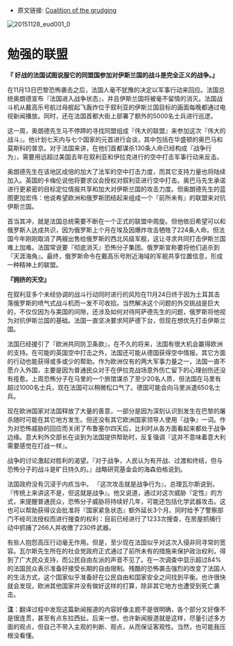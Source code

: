- 原文链接: [Coalition of the grudging](http://www.economist.com/news/europe/21679250-bellicose-france-tries-persuade-its-allies-fight-against-islamic-state-fully?fsrc=scn/tw/te/bl/ed/coalitionofthegrudging)

![20151128_eud001_0](https://cloud.githubusercontent.com/assets/2840435/11457289/bacccfdc-96df-11e5-9523-f0d9c230461e.jpg)


# 勉强的联盟

**『 好战的法国试图说服它的同盟国参加对伊斯兰国的战斗是完全正义的战争。』**

在11月13日巴黎恐怖袭击之后，法国人毫不犹豫的决定以军事行动来回应。法国总统奥朗德宣布『法国进入战争状态』，并且伊斯兰国将被毫不留情的消灭。法国战斗机从戴高乐号航过母舰起飞轰炸位于叙利亚的伊斯兰国目标的画面每晚都通过电视新闻播放。同时，还在法国首都大街上部署了额外的5000名士兵进行巡逻。

这一周，奥朗德先生马不停蹄的寻找同盟组成『伟大的联盟』来参加这次『伟大的战斗』。他计划七天内与七个国家的元首进行会谈，其中包括在华盛顿的奥巴马和莫斯科的普京。对于法国来讲，在他们首都谋杀130条人命已经构成『战争行为』，需要用远超过美国去年在叙利亚和伊拉克进行的空中打击军事行动来反击。

奥朗德先生在该地区成倍的加大了法军的空中打击力度，而其它支持力量也将陆续加入。英国的卡梅伦说他将要求议会授权对叙利亚进行空中打击。奥巴马先生承诺进行更紧密的目标定位情报共享和加大对伊斯兰国的攻击力度。但奥朗德先生的蓝图更加宏伟：他说希望欧洲和俄罗斯团结起来组成一个『前所未有』的联盟来对抗伊斯兰国。


首当其冲，就是法国总统需要不断在一个正式的联盟中周旋。但他依旧希望可以和俄罗斯人达成共识，因为俄罗斯上个月在埃及因爆炸攻击牺牲了224条人命。但法国今年刚刚取消了两艘出售给俄罗斯的西北风级军舰，这让寻求共同打击伊斯兰国难上加难。法国常说要『彻底消灭』恐怖分子集团。俄罗斯宣称要将他们追杀到『天涯海角』。最终，俄罗斯命令在戴高乐号附近海域的军舰共享位置信息，形成一种精神上的联盟。


**『拥挤的天空』**

在叙利亚多个未经协调的战斗行动同时进行的风险在11月24日终于因为土耳其击落俄罗斯的喷气式战斗机而一发不可收拾。当然解决这个问题的外交挑战是巨大的，不仅仅因为与美国的间隙，还涉及如何对待阿萨德先生的问题，俄罗斯将他视为对抗伊斯兰国的基础。法国一直坚决要求阿萨德下台，但现在想优先打击伊斯兰国。


法国已经援引了『欧洲共同防卫条款』，在不久的将来，法国有很大机会赢得欧洲的支持。在可能的英国空中打击之外，法国还可能从德国获得空中情报。其它方面的行动也能获得或多或少的帮助。作为欧洲仅有的两大军事力量之一，法国一直不愿介入外国，主要是因为普通民众对于在伊拉克战场意外伤亡留下的心理创伤还没有痊愈。上周恐怖分子在马里的一个旅馆谋杀了至少20名人质，但法国在马里有超过1000名士兵，现在法国可以稍微松口气了。德国可能会向马里派遣650名士兵。


现在欧洲国家对法国释放了大量的善意，一部分是因为深刻认识到发生在巴黎的屠杀随时可能在其它地方发生。但还没有其它欧洲国家领导人使用『战争』一词。作为对恐怖威胁的回应而关闭了布鲁塞尔四天后，比利时从各方面看起来都处于战争边缘。意大利外交部长在谈到为法国提供帮助时，反复强调『这并不意味着意大利需要感觉在打战一样』。


战争的讨论激起对胜利的渴望。『对于战争，人民认为有开战、过渡和终结，但与恐怖分子的战斗是旷日持久的。』战略研究基金会的海森伯格说到。


法国政府没有沉浸于内疚当中。 『这次攻击就是战争行为』，总理瓦尔斯说到，『传统上来讲这不是，但这就是战争』。他又说道，通过对这次威胁『定性』的方式，来提醒普通民众，恐怖分子威胁将持续好几年，可能还包括化学武器攻击。这也可以帮助获得议会批准将『国家紧急状态』额外延长3个月。同时给予了警察部门不经司法授权而进行搜查的权利：目前已经进行了1233次搜查，在房屋抓捕行动中抓捕了266人并收缴了230件武器。


有些人抱怨高压行动毫无作用。但是，至少现在法国似乎对这次入侵非同寻常的宽容。瓦尔斯先生所在的社会党政府正式通过了前所未有的措施来保护政治权利，得到了广大民众支持，而公民自由左派的声音不见了。在一次调查中显示超过84%的法国民众表示准备好接受长期的自由限制。残酷的恐怖袭击强烈的改变了法国人的生活方式，这个国家似乎准备好在公民自由和国家安全之间找到平衡。也许很快就会发现，欧洲其他国家并没有做好这样的打算，除非其它地方也遭受到死亡袭击。



**注**：翻译过程中发现这篇新闻报道的内容好像主题不是很明确，各个部分又好像不是很连贯，甚至有点东拉西扯。后来一想，也许新闻报道就是这样，尽量引述多方面的观点，但自己不带入主观的判断、观点，从而保证客观性。当然，也可能我压根没看懂。